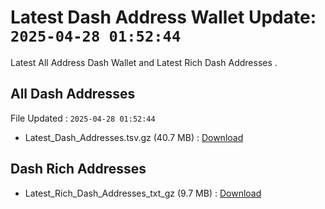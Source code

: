 # Latest Dash Address Wallet Update: `2025-04-28 01:52:44`

Latest All Address Dash Wallet and Latest Rich Dash Addresses .

## All Dash Addresses

File Updated : `2025-04-28 01:52:44`

- Latest_Dash_Addresses.tsv.gz (40.7 MB) : [Download](https://github.com/Pymmdrza/Rich-Address-Wallet/releases/tag/Dash)

## Dash Rich Addresses

- Latest_Rich_Dash_Addresses_txt_gz (9.7 MB) : [Download](https://github.com/Pymmdrza/Rich-Address-Wallet/releases/tag/Dash)
